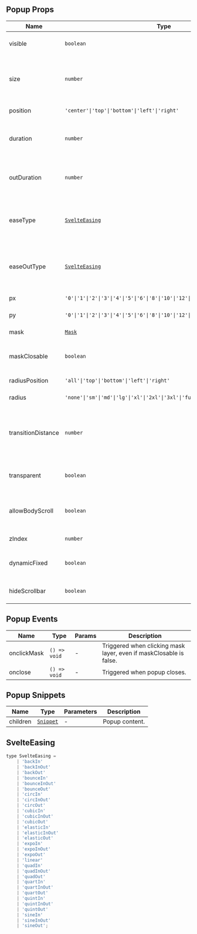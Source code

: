 ## Popup Props

| Name               | Type                                                                               | Default      | Required | Description                                                                                                     |
| ------------------ | ---------------------------------------------------------------------------------- | ------------ | -------- | --------------------------------------------------------------------------------------------------------------- |
| visible            | `boolean`                                                                          | `false`      | N        | Whether to show the popup.                                                                                      |
| size               | `number`                                                                           | `40`         | N        | Popup size. When value is 0, size is determined by inner elements.                                              |
| position           | `'center'\|'top'\|'bottom'\|'left'\|'right'`                                       | `'bottom'`   | N        | Display position.                                                                                               |
| duration           | `number`                                                                           | `450`        | N        | Enter animation transition duration in ms.                                                                      |
| outDuration        | `number`                                                                           | `240`        | N        | Exit animation transition duration in ms.                                                                       |
| easeType           | [`SvelteEasing`](https://svelte.dev/docs#run-time-svelte-easing)                   | `'cubicOut'` | N        | Enter animation type, 31 values available, see [svelte/easing](https://svelte.dev/docs#run-time-svelte-easing). |
| easeOutType        | [`SvelteEasing`](https://svelte.dev/docs#run-time-svelte-easing)                   | `'cubicOut'` | N        | Exit animation type, 31 values available, see [svelte/easing](https://svelte.dev/docs#run-time-svelte-easing).  |
| px                 | `'0'\|'1'\|'2'\|'3'\|'4'\|'5'\|'6'\|'8'\|'10'\|'12'\|'16'\|'20'`                   | `'0'`        | N        | Horizontal padding.                                                                                             |
| py                 | `'0'\|'1'\|'2'\|'3'\|'4'\|'5'\|'6'\|'8'\|'10'\|'12'\|'16'\|'24'\|'32'\|'48'\|'64'` | `'0'`        | N        | Vertical padding.                                                                                               |
| mask               | [`Mask`](https://stdf.design/components?nav=mask&tab=1)                          | `{}`         | N        | Mask layer parameters.                                                                                          |
| maskClosable       | `boolean`                                                                          | `true`       | N        | Whether clicking mask layer closes popup.                                                                       |
| radiusPosition     | `'all'\|'top'\|'bottom'\|'left'\|'right'`                                          | `'top'`      | N        | Border radius position.                                                                                         |
| radius             | `'none'\|'sm'\|'md'\|'lg'\|'xl'\|'2xl'\|'3xl'\|'full'`                             | `'none'`     | N        | Border radius size.                                                                                             |
| transitionDistance | `number`                                                                           | `0`          | N        | Animation distance when popup size is determined by inner elements.                                             |
| transparent        | `boolean`                                                                          | `false`      | N        | Whether background is transparent.                                                                              |
| allowBodyScroll    | `boolean`                                                                          | `true`       | N        | Whether to allow body scrolling when popup is shown.                                                            |
| zIndex             | `number`                                                                           | `600`        | N        | z-index value.                                                                                                  |
| dynamicFixed       | `boolean`                                                                          | `true`       | N        | Whether to use dynamic fixed positioning.                                                                       |
| hideScrollbar      | `boolean`                                                                          | `false`      | N        | Whether to hide scrollbar in scroll area.                                                                       |

## Popup Events

| Name        | Type         | Params | Description                                                        |
| ----------- | ------------ | ------ | ------------------------------------------------------------------ |
| onclickMask | `() => void` | -      | Triggered when clicking mask layer, even if maskClosable is false. |
| onclose     | `() => void` | -      | Triggered when popup closes.                                       |

## Popup Snippets

| Name     | Type                                                                | Parameters | Description    |
| -------- | ------------------------------------------------------------------- | ---------- | -------------- |
| children | [`Snippet`](https://svelte.dev/docs/svelte/snippet#Typing-snippets) | -          | Popup content. |

## SvelteEasing

```javascript
type SvelteEasing =
    | 'backIn'
    | 'backInOut'
    | 'backOut'
    | 'bounceIn'
    | 'bounceInOut'
    | 'bounceOut'
    | 'circIn'
    | 'circInOut'
    | 'circOut'
    | 'cubicIn'
    | 'cubicInOut'
    | 'cubicOut'
    | 'elasticIn'
    | 'elasticInOut'
    | 'elasticOut'
    | 'expoIn'
    | 'expoInOut'
    | 'expoOut'
    | 'linear'
    | 'quadIn'
    | 'quadInOut'
    | 'quadOut'
    | 'quartIn'
    | 'quartInOut'
    | 'quartOut'
    | 'quintIn'
    | 'quintInOut'
    | 'quintOut'
    | 'sineIn'
    | 'sineInOut'
    | 'sineOut';
```
